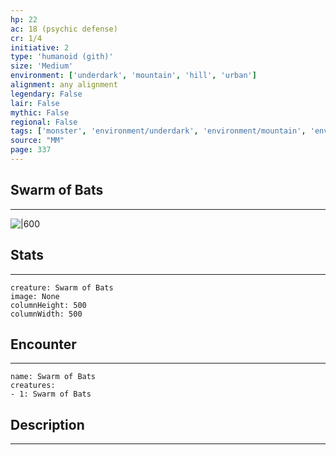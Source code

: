 ```yaml
---
hp: 22
ac: 18 (psychic defense)
cr: 1/4
initiative: 2
type: 'humanoid (gith)'    
size: 'Medium'
environment: ['underdark', 'mountain', 'hill', 'urban']
alignment: any alignment
legendary: False
lair: False
mythic: False
regional: False
tags: ['monster', 'environment/underdark', 'environment/mountain', 'environment/hill', 'environment/urban']
source: "MM"
page: 337
---
```


## Swarm of Bats
---

![|600](D:/Program%20Files/5e.tools/img/bestiary/MM/Swarm%20of%20Bats.jpg)

## Stats
---

```statblock
creature: Swarm of Bats
image: None
columnHeight: 500
columnWidth: 500
```

## Encounter
---

```encounter-table
name: Swarm of Bats
creatures:
- 1: Swarm of Bats
```

## Description
---




